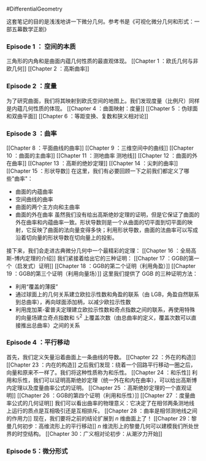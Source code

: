 #DifferentialGeometry

这套笔记的目的是浅浅地讲一下微分几何。参考书是《可视化微分几何和形式：一部五幕数学正剧》

### Episode 1 ： 空间的本质
三角形的内角和是曲面内蕴几何性质的最直观体现。
[[Chapter 1 ：欧氏几何与非欧几何]]
[[Chapter 2 ：高斯曲率]]

### Episode 2 ：度量
为了研究曲面，我们将其映射到欧氏空间的地图上。我们发现度量（比例尺）同样是内蕴几何性质的体现。
[[Chapter 4 ：曲面映射：度量]]
[[Chapter 5 ：伪球面和双曲平面]]
[[Chapter 6 ：等距变换、复数和狭义相对论]]

### Episode 3 ：曲率
[[Chapter 8 ：平面曲线的曲率]]
[[Chapter 9 ：三维空间中的曲线]]
[[Chapter 10 ：曲面的主曲率]]
[[Chapter 11 ：测地曲率 测地线]]
[[Chapter 12 ：曲面的外在曲率]]
[[Chapter 13 ：高斯的绝妙定理]]
[[Chapter 14 ：尖刺的曲率]]
[[Chapter 15 ：形状导数]]
在这里，我们有必要回顾一下之前我们都定义了哪些"曲率"：
- 曲面的内蕴曲率
- 空间曲线的曲率
- 曲面的两个主方向和主曲率
- 曲面的外在曲率
虽然我们没有给出高斯绝妙定理的证明，但是它保证了曲面的外在曲率和内蕴曲率一致。形状导数则是一个从曲面的切平面到切平面的映射，它反映了曲面的法向量变得多快；利用形状导数，曲面的法曲率可以写成沿着切向量的形状导数在切向量上的投影。

接下来，我们会走进古典微分几何中一个最精彩的定理：
[[Chapter 16 ：全局高斯-博内定理的介绍]]
我们紧接着给出它的三种证明：
[[Chapter 17 ：GGB的第一个（启发式）证明]]
[[Chapter 18 ：GGB的第二个证明（利用角盈）]]
[[Chapter 19 ：GGB的第三个证明（利用向量场）]]
这里我们提供了 GGB 的三种证明方法：
- 利用“覆盖的薄膜”
- 通过球面上的几何关系建立欧拉示性数和角盈的联系（由 LGB，角盈自然联系到总曲率），再向球面添加柄，以减少欧拉示性数
- 利用庞加莱-霍普夫定理建立欧拉示性数和奇点指数之间的联系，再使用特殊的向量场建立奇点指数和 $\mathbb{S}^{2}$ 上覆盖次数（由总曲率的定义，覆盖次数可以直接推出总曲率）之间的关系

### Episode 4 ：平行移动
首先，我们定义矢量沿着曲面上一条曲线的导数。
[[Chapter 22 ：外在的构造]]
[[Chapter 23 ：内在的构造]]
之后我们发现：绕着一个回路平行移动一圈之后，向量和原来不一样了。我们将这种性质称为和乐性。
[[Chapter 24 ：和乐性]]
利用和乐性，我们可以证明高斯绝妙定理（统一外在和内在曲率），可以给出高斯博内定理以及度量曲率公式的证明。
[[Chapter 25 ：高斯绝妙定理的一个直观证明]]
[[Chapter 26 ：GGB的第四个证明（利用和乐性）]]
[[Chapter 27 ：度量曲率公式的几何证明]]
我们可以看出曲率的物理意义：它决定了在相邻两条测地线上运行的质点是互相吸引还是互相排斥。
[[Chapter 28 ：曲率是相邻测地线之间的作用力]]
现在，我们要将之前的结论扩展到 $n$ 维曲面上了！
[[Chapter 29：黎曼几何初步：高维流形上的平行移动]]
$n$ 维流形上的黎曼几何可以建模我们所处世界的时空结构。
[[Chapter 30：广义相对论初步：从潮汐力开始]]

### Episode 5：微分形式









